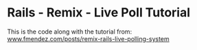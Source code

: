 # Rails - Remix - Live Poll Tutorial

This is the code along with the tutorial from: www.fmendez.com/posts/remix-rails-live-polling-system 
